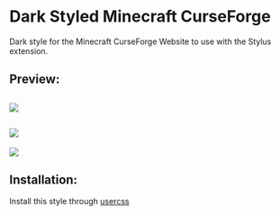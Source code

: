 # Dark Styled Minecraft CurseForge
Dark style for the Minecraft CurseForge Website to use with the Stylus extension.

## Preview:
![](https://i.imgur.com/H1wP8Zi.png)
--------------------------

![](https://i.imgur.com/PTJ7Wmy.png)
--------------------------

![](https://i.imgur.com/zTMUlEO.png)

## Installation:
Install this style through [usercss](https://raw.githubusercontent.com/Kaperios/dark-styled-minecraft-curseforge/master/dark-styled-minecraft-curseforge.user.css)
